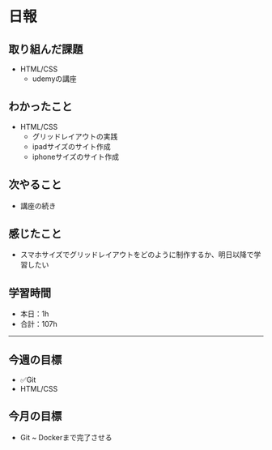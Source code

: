 # 日報

## 取り組んだ課題  

- HTML/CSS
  - udemyの講座

## わかったこと

- HTML/CSS
  - グリッドレイアウトの実践
  - ipadサイズのサイト作成
  - iphoneサイズのサイト作成

## 次やること

- 講座の続き

## 感じたこと

- スマホサイズでグリッドレイアウトをどのように制作するか、明日以降で学習したい

## 学習時間

- 本日：1h
- 合計：107h

---

## 今週の目標

- ✅Git
- HTML/CSS

## 今月の目標

- Git ~ Dockerまで完了させる
